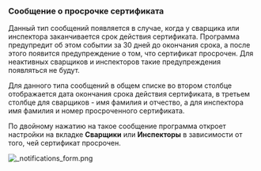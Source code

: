 ﻿
### Сообщение о просрочке сертификата 


Данный тип сообщений появляется в случае, когда у сварщика или инспектора заканчивается срок действия сертификата. Программа предупредит об этом событии за 30 дней до окончания срока, а после этого появится предупреждение о том, что сертификат просрочен. Для неактивных сварщиков и инспекторов такие предупреждения появляться не будут. 

Для данного типа сообщений в общем списке во втором столбце отображается дата окончания срока действия сертификата, в третьем столбце для сварщиков - имя фамилия и отчество, а для инспектора имя фамилия и номер просроченного сертификата. 

По двойному нажатию на такое сообщение программа откроет настройки на вкладке **Сварщики** или **Инспекторы** в зависимости от того, чей сертификат просрочен.

![_notifications_form.png](./images/_notifications_form.png "")

